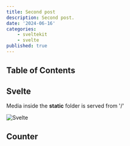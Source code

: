 ```yaml
---
title: Second post
description: Second post.
date: '2024-06-16'
categories:
    - sveltekit
    - svelte
published: true
---
```


<script>
    import Counter from './counter.svelte'
</script>    

## Table of Contents

## Svelte

Media inside the **static** folder is served from '/'

![Svelte](favicon.png)

## Counter

<Counter />
